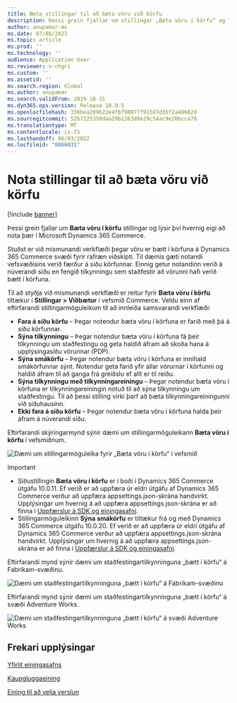 ```yaml
---
title: Nota stillingar til að bæta vöru við körfu
description: Þessi grein fjallar um stillingar „Bæta vöru í körfu“ og lýsir því hvernig á að nota þær í Microsoft Dynamics 365 Commerce.
author: anupamar-ms
ms.date: 07/08/2021
ms.topic: article
ms.prod: ''
ms.technology: ''
audience: Application User
ms.reviewer: v-chgri
ms.custom: ''
ms.assetid: ''
ms.search.region: Global
ms.author: anupamar
ms.search.validFrom: 2019-10-31
ms.dyn365.ops.version: Release 10.0.5
ms.openlocfilehash: 336bea289b22e4f6f98077f915d7d35f2a48682d
ms.sourcegitcommit: 52b7225350daa29b1263d8e29c54ac9e20bcca70
ms.translationtype: MT
ms.contentlocale: is-IS
ms.lasthandoff: 06/03/2022
ms.locfileid: "8866031"
---
```

# <a name="apply-add-product-to-cart-settings"></a>Nota stillingar til að bæta vöru við körfu

[!include [banner](includes/banner.md)]

Þessi grein fjallar um **Bæta vöru í körfu** stillingar og lýsir því hvernig eigi að nota þær í Microsoft Dynamics 365 Commerce.

Stuðst er við mismunandi verkflæði þegar vöru er bætt í körfuna á Dynamics 365 Commerce svæði fyrir rafræn viðskipti. Til dæmis gæti notandi vefsvæðisins verið færður á síðu körfunnar. Einnig getur notandinn verið á núverandi síðu en fengið tilkynningu sem staðfestir að vörunni hafi verið bætt í körfuna.

Til að styðja við mismunandi verkflæði er reitur fyrir **Bæta vöru í körfu** tiltækur í **Stillingar \> Viðbætur** í vefsmið Commerce. Veldu einn af eftirfarandi stillingarmöguleikum til að innleiða samsvarandi verkflæði:

- **Fara á síðu körfu** – Þegar notendur bæta vöru í körfuna er farið með þá á síðu körfunnar.
- **Sýna tilkynningu** – Þegar notendur bæta vöru í körfuna fá þeir tilkynningu um staðfestingu og geta haldið áfram að skoða hana á upplýsingasíðu vörunnar (PDP).
- **Sýna smákörfu** – Þegar notendur bæta vöru í körfuna er innihald smákörfunnar sýnt. Notendur geta farið yfir allar vörurnar í körfunni og haldið áfram til að ganga frá greiðslu ef allt er til reiðu.
- **Sýna tilkynningu með tilkynningareiningu** – Þegar notendur bæta vöru í körfuna er tilkynningareiningin notuð til að sýna tilkynningu um staðfestingu. Til að þessi stilling virki þarf að bæta tilkynningareiningunni við síðuhausinn.
- **Ekki fara á síðu körfu** – Þegar notendur bæta vöru í körfuna halda þeir áfram á núverandi síðu.

Eftirfarandi skýringarmynd sýnir dæmi um stillingarmöguleikann **Bæta vöru í körfu** í vefsmiðnum.

![Dæmi um stillingarmöguleika fyrir „Bæta vöru í körfu“ í vefsmið](./media/AW_sitesettings.PNG)

> [!IMPORTANT]
> - Síðustillingin **Bæta vöru í körfu** er í boði í Dynamics 365 Commerce útgáfu 10.0.11. Ef verið er að uppfæra úr eldri útgáfu af Dynamics 365 Commerce verður að uppfæra appsettings.json-skrána handvirkt. Upplýsingar um hvernig á að uppfæra appsettings.json-skrána er að finna í [Uppfærslur á SDK og einingasafni](e-commerce-extensibility/sdk-updates.md#update-the-appsettingsjson-file).
> - Stillingarmöguleikinn **Sýna smákörfu** er tiltækur frá og með Dynamics 365 Commerce útgáfu 10.0.20. Ef verið er að uppfæra úr eldri útgáfu af Dynamics 365 Commerce verður að uppfæra appsettings.json-skrána handvirkt. Upplýsingar um hvernig á að uppfæra appsettings.json-skrána er að finna í [Uppfærslur á SDK og einingasafni](e-commerce-extensibility/sdk-updates.md#update-the-appsettingsjson-file).

Eftirfarandi mynd sýnir dæmi um staðfestingartilkynninguna „bætt í körfu“ á Fabrikam-svæðinu.

![Dæmi um staðfestingartilkynninguna „bætt í körfu“ á Fabrikam-svæðinu](./media/ecommerce-addtocart-notifications.PNG)

Eftirfarandi mynd sýnir dæmi um staðfestingartilkynninguna „bætt í körfu“ á svæði Adventure Works.

![Dæmi um staðfestingartilkynninguna „bætt í körfu“ á svæði Adventure Works](./media/AW_minicart.PNG)

## <a name="additional-resources"></a>Frekari upplýsingar

[Yfirlit einingasafns](starter-kit-overview.md)

[Kaupgluggaeining](add-buy-box.md)

[Eining til að velja verslun](store-selector.md)
